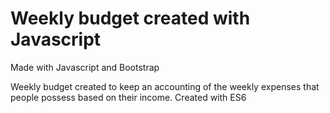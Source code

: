 # Weekly budget created with Javascript

Made with Javascript and Bootstrap 

Weekly budget created to keep an accounting of the weekly expenses that people possess based on their income.
Created with ES6